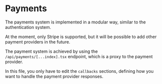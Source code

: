 # Payments

The payments system is implemented in a modular way, similar to the authentication system.

At the moment, only Stripe is supported, but it will be possible to add other payment providers in the future.

The payment system is achieved by using the `/api/payments/[...index].tsx` endpoint, which is a proxy to the payment provider.

In this file, you only have to edit the `callbacks` sections, defining how you want to handle the payment provider responses.